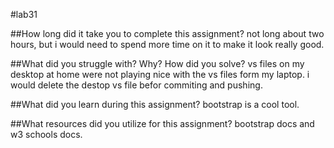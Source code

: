 #lab31

##How long did it take you to complete this assignment?
not long about two hours, but i would need to spend more time on it to make it look really good.

##What did you struggle with? Why? How did you solve?
vs files on my desktop at home were not playing nice with the vs files form my laptop. i would delete the destop vs file befor commiting and pushing.

##What did you learn during this assignment?
bootstrap is a cool tool.

##What resources did you utilize for this assignment?
bootstrap docs and w3 schools docs. 
